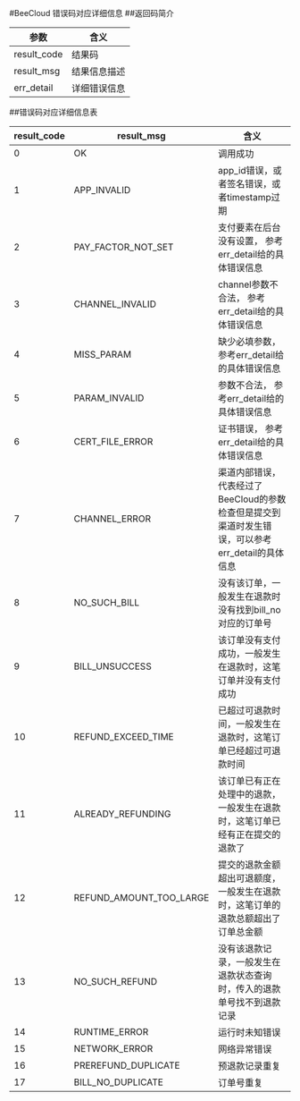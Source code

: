 #BeeCloud 错误码对应详细信息
##返回码简介

参数 | 含义
----|----
result_code | 结果码
result_msg  | 结果信息描述
err_detail  | 详细错误信息

##错误码对应详细信息表

result_code | result_msg | 含义
----        |  --------   | -------
0           | OK                     | 调用成功
1           | APP\_INVALID           | app_id错误，或者签名错误，或者timestamp过期
2           | PAY\_FACTOR_NOT\_SET   | 支付要素在后台没有设置， 参考err_detail给的具体错误信息
3           | CHANNEL\_INVALID       | channel参数不合法， 参考err_detail给的具体错误信息  
4           | MISS\_PARAM            | 缺少必填参数， 参考err_detail给的具体错误信息
5           | PARAM\_INVALID         | 参数不合法， 参考err_detail给的具体错误信息
6           | CERT\_FILE\_ERROR      | 证书错误， 参考err_detail给的具体错误信息
7           | CHANNEL\_ERROR         | 渠道内部错误， 代表经过了BeeCloud的参数检查但是提交到渠道时发生错误，可以参考err_detail的具体信息
8           | NO\_SUCH_BILL             | 没有该订单，一般发生在退款时没有找到bill_no对应的订单号
9           | BILL\_UNSUCCESS            | 该订单没有支付成功，一般发生在退款时，这笔订单并没有支付成功
10          | REFUND\_EXCEED\_TIME       | 已超过可退款时间，一般发生在退款时，这笔订单已经超过可退款时间
11          | ALREADY\_REFUNDING         | 该订单已有正在处理中的退款， 一般发生在退款时，这笔订单已经有正在提交的退款了
12          | REFUND\_AMOUNT\_TOO\_LARGE | 提交的退款金额超出可退额度，一般发生在退款时，这笔订单的退款总额超出了订单总金额
13          | NO\_SUCH\_REFUND           | 没有该退款记录，一般发生在退款状态查询时，传入的退款单号找不到退款记录
14          | RUNTIME\_ERROR          | 运行时未知错误
15          | NETWORK_ERROR           | 网络异常错误
16          | PREREFUND\_DUPLICATE    | 预退款记录重复
17          | BILL\_NO\_DUPLICATE     | 订单号重复
